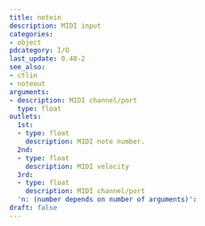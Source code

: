 ```yaml
---
title: notein
description: MIDI input
categories:
- object
pdcategory: I/O 
last_update: 0.48-2
see_also:
- ctlin
- noteout
arguments:
- description: MIDI channel/port
  type: float
outlets:
  1st:
  - type: float
    description: MIDI note number.
  2nd:
  - type: float
    description: MIDI velocity
  3rd:
  - type: float
    description: MIDI channel/port
  'n: (number depends on number of arguments)':
draft: false
---
```


